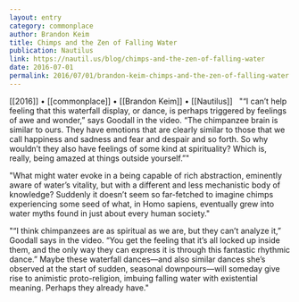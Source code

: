 ```yaml
---
layout: entry
category: commonplace
author: Brandon Keim
title: Chimps and the Zen of Falling Water
publication: Nautilus
link: https://nautil.us/blog/chimps-and-the-zen-of-falling-water
date: 2016-07-01
permalink: 2016/07/01/brandon-keim-chimps-and-the-zen-of-falling-water
---
```


[[2016]] • [[commonplace]] • [[Brandon Keim]] • [[Nautilus]]
 
"“I can’t help feeling that this waterfall display, or dance, is perhaps triggered by feelings of awe and wonder,” says Goodall in the video. “The chimpanzee brain is similar to ours. They have emotions that are clearly similar to those that we call happiness and sadness and fear and despair and so forth. So why wouldn’t they also have feelings of some kind at spirituality? Which is, really, being amazed at things outside yourself.”"
 
 "What might water evoke in a being capable of rich abstraction, eminently aware of water’s vitality, but with a different and less mechanistic body of knowledge? Suddenly it doesn’t seem so far-fetched to imagine chimps experiencing some seed of what, in Homo sapiens, eventually grew into water myths found in just about every human society."
 
"“I think chimpanzees are as spiritual as we are, but they can’t analyze it,” Goodall says in the video. “You get the feeling that it’s all locked up inside them, and the only way they can express it is through this fantastic rhythmic dance.” Maybe these waterfall dances—and also similar dances she’s observed at the start of sudden, seasonal downpours—will someday give rise to animistic proto-religion, imbuing falling water with existential meaning. Perhaps they already have."
